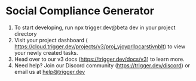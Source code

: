 # Social Compliance Generator

1. To start developing, run npx trigger.dev@beta dev in your project directory
1. Visit your project dashboard (​<https://cloud.trigger.dev/projects/v3/proj_yjoyprllpcarstivnblt​>) to view your newly created tasks.
1. Head over to our v3 docs (​<https://trigger.dev/docs/v3​>) to learn more.
1. Need help? Join our Discord community (​<https://trigger.dev/discord​>) or email us at <help@trigger.dev>
